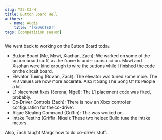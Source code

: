 ```yaml
---
slug: Y25-C3-H
title: Button Board Hell 
authors:
  - name: Augie
    title: "[REDACTED]"
tags: [competition season]
---
```

We went back to working on the Button Board today. 
* Button Board (Me, Mowi, Xiaohan, Zach): We worked on some of the button board stuff, as the frame is under construction. Mowi and Xiaohan were kind enough to wire the buttons while I finished the code on the circuit board. 
* Elevator Tuning (Rowan, Zach): The elevator was tuned some more. The PID values are now more accurate. Also it Sang The Song Of Its People a lot. 
* L1 placement fixes (Serena, Nigel): The L1 placement code was fixed, probably.
* Co-Driver Controls (Zach): There is now an Xbox controller configuration for the co-driver. 
* Algae Stealing Command (Griffin): This was worked on. 
* Intake Testing (Griffin, Nigel): These two helped Build tune the intake motors.

Also, Zach taught Margo how to do co-driver stuff. 